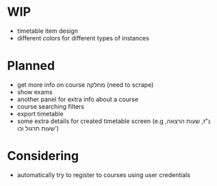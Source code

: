 # WIP

- timetable item design
- different colors for different types of instances

# Planned

- get more info on course מחלקה (need to scrape)
- show exams
- another panel for extra info about a course
- course searching filters
- export timetable
- some extra details for created timetable screen (e.g נ"ז, שעות הרצאה, שעות תרגול וכו')

# Considering

- automatically try to register to courses using user credentials
